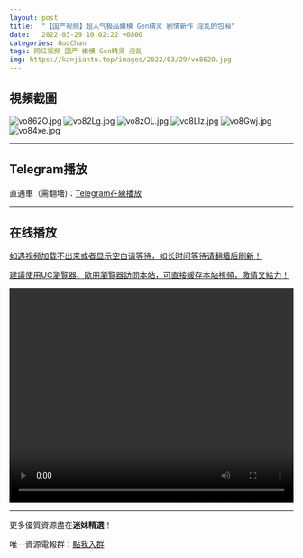 ```yaml
---
layout: post
title:  "【国产视频】超人气极品嫩模 Gen精灵 剧情新作 淫乱的包厢"
date:   2022-03-29 10:02:22 +0800
categories: GuoChan
tags: 网红视频 国产 嫩模 Gen精灵 淫乱
img: https://kanjiantu.top/images/2022/03/29/vo862O.jpg
---
```



## 視頻截圖

![vo862O.jpg](https://kanjiantu.top/images/2022/03/29/vo862O.jpg)
![vo82Lg.jpg](https://kanjiantu.top/images/2022/03/29/vo82Lg.jpg)
![vo8zOL.jpg](https://kanjiantu.top/images/2022/03/29/vo8zOL.jpg)
![vo8LIz.jpg](https://kanjiantu.top/images/2022/03/29/vo8LIz.jpg)
![vo8Gwj.jpg](https://kanjiantu.top/images/2022/03/29/vo8Gwj.jpg)
![vo84xe.jpg](https://kanjiantu.top/images/2022/03/29/vo84xe.jpg)

* * *
## Telegram播放

直通車（需翻墻)：[Telegram在線播放](https://t.me/mimeijingxuan/151)

* * *
## 在线播放
<u>如遇视频加载不出来或者显示空白请等待，如长时间等待请翻墙后刷新！</u>

<u>建議使用UC瀏覽器、歐朋瀏覽器訪問本站，可直接緩存本站視頻，激情又給力！</u>
<center><video src="https://cdn.publer.io/uploads/videos/62421e25db27975f79357975/47aac968928167edc041812e0e21662f.mp4" width="100%" height="380px" controls="controls"></video></center>

* * *
更多優質資源盡在**迷妹精選**！

唯一資源電報群：[點我入群](https://t.me/mimeijingxuan)


